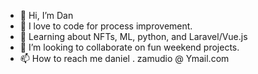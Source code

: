 - 👋 Hi, I’m Dan
- 👀 I love to code for process improvement.
- 🌱 Learning about NFTs, ML, python, and Laravel/Vue.js
- 💞️ I’m looking to collaborate on fun weekend projects.
- 📫 How to reach me daniel . zamudio @ Ymail.com

<!---
dzamudio/dzamudio is a ✨ special ✨ repository because its `README.md` (this file) appears on your GitHub profile.
You can click the Preview link to take a look at your changes.
--->
